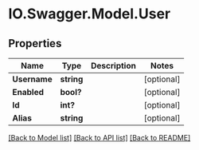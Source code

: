 # IO.Swagger.Model.User
## Properties

Name | Type | Description | Notes
------------ | ------------- | ------------- | -------------
**Username** | **string** |  | [optional] 
**Enabled** | **bool?** |  | [optional] 
**Id** | **int?** |  | [optional] 
**Alias** | **string** |  | [optional] 

[[Back to Model list]](../README.md#documentation-for-models) [[Back to API list]](../README.md#documentation-for-api-endpoints) [[Back to README]](../README.md)

